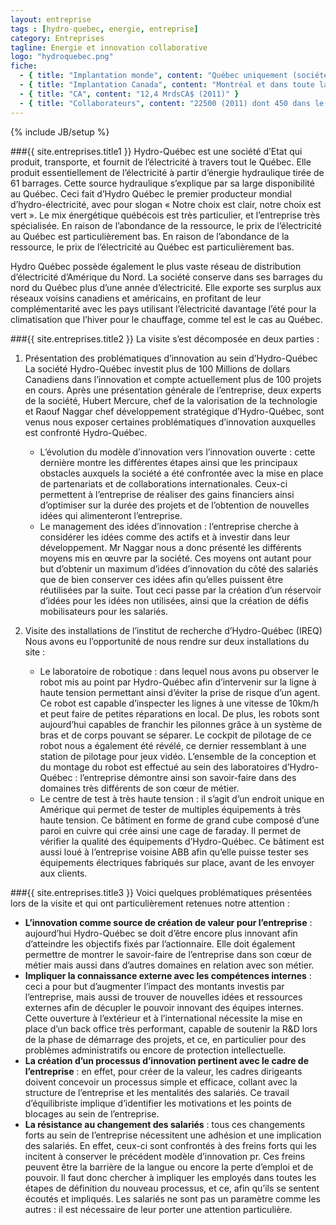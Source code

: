 ```yaml
---
layout: entreprise
tags : [hydro-quebec, energie, entreprise]
category: Entreprises
tagline: Energie et innovation collaborative
logo: "hydroquebec.png"
fiche:
  - { title: "Implantation monde", content: "Québec uniquement (société d’état)" }
  - { title: "Implantation Canada", content: "Montréal et dans toute la province du Québec" }
  - { title: "CA", content: "12,4 MrdsCA$ (2011)" }
  - { title: "Collaborateurs", content: "22500 (2011) dont 450 dans le laboratoire de recherche et d’essais de Varennes" }
---
```

{% include JB/setup %}

###{{ site.entreprises.title1 }}
Hydro-Québec est une société d’Etat qui produit, transporte, et fournit de l’électricité à travers tout le Québec. Elle produit essentiellement de l’électricité à partir d’énergie hydraulique tirée de 61 barrages. Cette source hydraulique s’explique par sa large disponibilité au Québec. Ceci fait d’Hydro Québec le premier producteur mondial d’hydro-électricité, avec pour slogan « Notre choix est clair, notre choix est vert ». Le mix énergétique québécois est très particulier, et l’entreprise très spécialisée. En raison de l’abondance de la ressource, le prix de l’électricité au Québec est particulièrement bas. En raison de l’abondance de la ressource, le prix de l’électricité au Québec est particulièrement bas.

Hydro Québec possède également le plus vaste réseau de distribution d’électricité d’Amérique du Nord. La société conserve dans ses barrages du nord du Québec plus d’une année d’électricité. Elle exporte ses surplus aux réseaux voisins canadiens et américains, en profitant de leur complémentarité avec les pays utilisant l’électricité davantage l’été pour la climatisation que l’hiver pour le chauffage, comme tel est le cas au Québec.

###{{ site.entreprises.title2 }}
La visite s’est décomposée en deux parties : 

1.	Présentation des problématiques d’innovation au sein d’Hydro-Québec
	La société Hydro-Québec investit plus de 100 Millions de dollars Canadiens dans l’innovation et compte actuellement plus de 100 projets en cours. Après une présentation générale de l’entreprise, deux experts de la société, Hubert Mercure, chef de la valorisation de la technologie et Raouf Naggar chef développement stratégique d’Hydro-Québec, sont venus nous exposer certaines problématiques d’innovation auxquelles est confronté Hydro-Québec.
	 - L’évolution du modèle d’innovation vers l’innovation ouverte : cette dernière montre les différentes étapes ainsi que les principaux obstacles auxquels la société a été confrontée avec la mise en place de partenariats et de collaborations internationales. Ceux-ci permettent à l’entreprise de réaliser des gains financiers ainsi d’optimiser sur la durée des projets et de l’obtention de nouvelles idées qui alimenteront l’entreprise.
	 - Le management des idées d’innovation : l’entreprise cherche à considérer les idées comme des actifs et à investir dans leur développement. Mr Naggar nous a donc présenté les différents moyens mis en œuvre par la société. Ces moyens ont autant pour but d’obtenir un maximum d’idées d’innovation du côté des salariés que de bien conserver ces idées afin qu’elles puissent être réutilisées par la suite. Tout ceci passe par la création d’un réservoir d’idées pour les idées non utilisées, ainsi que la création de défis mobilisateurs pour les salariés.

2.	Visite des installations de l’institut de recherche d’Hydro-Québec (IREQ)
	Nous avons eu l’opportunité de nous rendre sur deux installations du site : 
	 - Le laboratoire de robotique : dans lequel nous avons pu observer le robot mis au point par Hydro-Québec afin d’intervenir sur la ligne à haute tension permettant ainsi d’éviter la prise de risque d’un agent. Ce robot est capable d’inspecter les lignes à une vitesse de 10km/h et peut faire de petites réparations en local. De plus, les robots sont aujourd’hui capables de franchir les pilonnes grâce à un système de bras et de corps pouvant se séparer. Le cockpit de pilotage de ce robot nous a également été révélé, ce dernier ressemblant à une station de pilotage pour jeux vidéo.  L’ensemble de la conception et du montage du robot est effectué au sein des laboratoires d’Hydro-Québec : l’entreprise démontre ainsi son savoir-faire dans des domaines très différents de son cœur de métier.
	 - Le centre de test à très haute tension : il s’agit d’un endroit unique en Amérique qui permet de tester de multiples équipements à très haute tension. Ce bâtiment en forme de grand cube composé d’une paroi en cuivre qui crée ainsi une cage de faraday. Il permet de vérifier la qualité des équipements d’Hydro-Québec. Ce bâtiment est aussi loué à l’entreprise voisine ABB afin qu’elle puisse tester ses équipements électriques fabriqués sur place, avant de les envoyer aux clients.

###{{ site.entreprises.title3 }}
Voici quelques problématiques présentées lors de la visite et qui ont particulièrement retenues notre attention :
 - **L’innovation comme source de création de valeur pour l’entreprise** : aujourd’hui Hydro-Québec se doit d’être encore plus innovant afin d’atteindre les objectifs fixés par l’actionnaire. Elle doit également permettre de montrer le savoir-faire de l’entreprise dans son cœur de métier mais aussi dans d’autres domaines en relation avec son métier.
 - **Impliquer la connaissance externe avec les compétences internes** : ceci a pour but d’augmenter l’impact des montants investis par l’entreprise, mais aussi de trouver de nouvelles idées et ressources externes afin de décupler le pouvoir innovant des équipes internes. Cette ouverture à l’extérieur et à l’international nécessite la mise en place d’un back office très performant, capable de soutenir la R&D lors de la phase de démarrage des projets, et ce, en particulier pour des problèmes administratifs ou encore de protection intellectuelle.
 - **La création d’un processus d’innovation pertinent avec le cadre de l’entreprise** : en effet, pour créer de la valeur, les cadres dirigeants doivent concevoir un processus simple et efficace, collant avec la structure de l’entreprise et les mentalités des salariés. Ce travail d’équilibriste implique d’identifier les motivations et les points de blocages au sein de l’entreprise.
 - **La résistance au changement des salariés** : tous ces changements forts au sein de l’entreprise nécessitent une adhésion et une implication des salariés. En effet, ceux-ci sont confrontés à des freins forts qui les incitent à conserver le précédent modèle d’innovation pr. Ces freins peuvent être la barrière de la langue ou encore la perte d’emploi et de pouvoir. Il faut donc chercher à impliquer les employés dans toutes les étapes de définition du nouveau processus, et ce, afin qu’ils se sentent écoutés et impliqués. Les salariés ne sont pas un paramètre comme les autres : il est nécessaire de leur porter une attention particulière.
